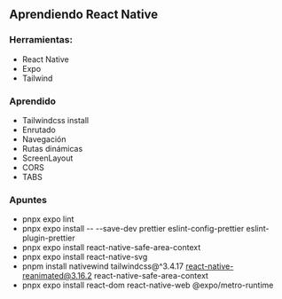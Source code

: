 ## Aprendiendo React Native

### Herramientas:

- React Native
- Expo
- Tailwind

### Aprendido

- Tailwindcss install
- Enrutado
- Navegación
- Rutas dinámicas
- ScreenLayout
- CORS
- TABS

### Apuntes

- pnpx expo lint
- pnpx expo install -- --save-dev prettier eslint-config-prettier eslint-plugin-prettier
- pnpx expo install react-native-safe-area-context
- pnpx expo install react-native-svg
- pnpm install nativewind tailwindcss@^3.4.17 react-native-reanimated@3.16.2 react-native-safe-area-context
- pnpx expo install react-dom react-native-web @expo/metro-runtime
